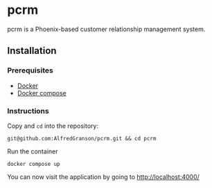 # pcrm

pcrm is a Phoenix-based customer relationship management system.

## Installation

### Prerequisites
- [Docker](https://docs.docker.com/get-docker/)
- [Docker compose](https://docs.docker.com/compose/install/)

### Instructions
Copy and `cd` into the repository:

```
git@github.com:AlfredGranson/pcrm.git && cd pcrm
```
Run the container

```
docker compose up
```
You can now visit the application by going to [http://localhost:4000/](http://localhost:4000/)
